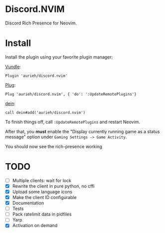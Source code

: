 # Discord.NVIM
Discord Rich Presence for Neovim.

# Install
Install the plugin using your favorite plugin manager:

[Vundle](https://github.com/VundleVim/Vundle.vim):
```
Plugin 'aurieh/discord.nvim'
```
[Plug](https://github.com/junegunn/vim-plug):
```
Plug 'aurieh/discord.nvim', { 'do': ':UpdateRemotePlugins'}
```
[dein](https://github.com/Shougo/dein.vim):
```
call dein#add('aurieh/discord.nvim')
```

To finish things off, call `:UpdateRemotePlugins` and restart Neovim.

After that, you **must** enable the "Display currently running game as a status
message" option under `Gaming Settings -> Game Activity`.

You should now see the rich-presence working

# TODO
- [ ] Multiple clients: wait for lock
- [X] Rewrite the client in pure python, no cffi
- [X] Upload some language icons
- [X] Make the client ID configurable
- [X] Documentation
- [ ] Tests
- [ ] Pack ratelimit data in pidfiles
- [ ] Yarp
- [X] Activation on demand
